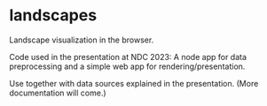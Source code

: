 # landscapes
Landscape visualization in the browser.

Code used in the presentation at NDC 2023: A node app for data preprocessing and a simple web app for rendering/presentation.

Use together with data sources explained in the presentation. (More documentation will come.)
